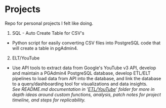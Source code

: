 # Projects
Repo for personal projects I felt like doing.

1. SQL - Auto Create Table for CSV's
- Python script for easily converting CSV files into PostgreSQL code that will create a table in pgAdmin4.

2. ELT/YouTube
- Use API tools to extract data from Google's YouTube v3 API, develop and maintain a PGAdmin4 PostgreSQL database, develop ETL/ELT pipelines to load data from API into the database, and link the database to a query/dashboarding tool for visualizations and data insights.  \
*See README.md documentation in '[ETL/YouTube](https://github.com/abeyer19/Projects/tree/474b0ccaccfe14f3d36f00f5a22ff16001dfff01/ETL)' folder for more in depth ideas around custom functions, analysis, patch notes for project timeline, and steps for replicability.*
